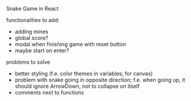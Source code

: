 Snake Game in React

functionalities to add:
- adding mines
- global score?
- modal when finishing game with reset button
- maybe start on enter?

problems to solve
- better styling (f.e. color themes in variables; for canvas)
- problem with snake going in opposite direction; 
  f.e. when going up, it should ignore ArrowDown, not to collapse on itself
- comments next to functions